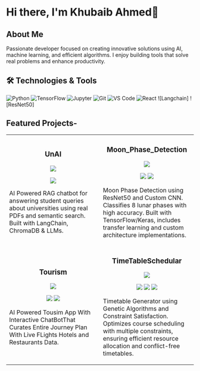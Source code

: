 # Hi there, I'm Khubaib Ahmed👋

##  About Me
Passionate developer focused on creating innovative solutions using AI, machine learning, and efficient algorithms. I enjoy building tools that solve real problems and enhance productivity.

## 🛠 Technologies & Tools
![Python](https://img.shields.io/badge/-Python-3776AB?style=flat-square&logo=python&logoColor=white)
![TensorFlow](https://img.shields.io/badge/-TensorFlow-FF6F00?style=flat-square&logo=tensorflow&logoColor=white)
![Jupyter](https://img.shields.io/badge/-Jupyter-F37626?style=flat-square&logo=jupyter&logoColor=white)
![Git](https://img.shields.io/badge/-Git-F05032?style=flat-square&logo=git&logoColor=white)
![VS Code](https://img.shields.io/badge/-VS%20Code-007ACC?style=flat-square&logo=visual-studio-code&logoColor=white)
![React](https://img.shields.io/badge/-React-61DAFB?style=flat-square&logo=react&logoColor=black)
![Langchain]
![ResNet50]


## Featured Projects-

<div align="center">
<table>
  <tr>
    <td width="50%">
      <h3 align="center">UnAI</h3>
      <div align="center">
        <a href="https://github.com/RobbaNNN-7/UnAI" target="_blank"><img src="https://img.shields.io/badge/-Repo-000?style=flat-square&logo=github&logoColor=white"></a>
      </div>
      <p align="center">
        <img src="https://img.shields.io/badge/-Python-3776AB?style=flat-square&logo=python&logoColor=white">
      </p>
      <p>AI Powered RAG chatbot for answering student queries about universities using real PDFs and semantic search. Built with LangChain, ChromaDB & LLMs.</p>
    </td>
    <td width="50%">
      <h3 align="center">Moon_Phase_Detection</h3>
      <div align="center">
        <a href="https://github.com/RobbaNNN-7/Moon_Phase_Detection" target="_blank"><img src="https://img.shields.io/badge/-Repo-000?style=flat-square&logo=github&logoColor=white"></a>
      </div>
      <p align="center">
        <img src="https://img.shields.io/badge/-Jupyter-F37626?style=flat-square&logo=jupyter&logoColor=white">
        <img src="https://img.shields.io/badge/-TensorFlow-FF6F00?style=flat-square&logo=tensorflow&logoColor=white">
      </p>
      <p>Moon Phase Detection using ResNet50 and Custom CNN. Classifies 8 lunar phases with high accuracy. Built with TensorFlow/Keras, includes transfer learning and custom architecture implementations.</p>
    </td>
  </tr>
  <tr>
    <td width="50%">
      <h3 align="center">Tourism</h3>
      <div align="center">
        <a href="https://github.com/RobbaNNN-7/Tourism" target="_blank"><img src="https://img.shields.io/badge/-Repo-000?style=flat-square&logo=github&logoColor=white"></a>
      </div>
      <p align="center">
        <img src="https://img.shields.io/badge/-Python-3776AB?style=flat-square&logo=python&logoColor=white">
        <img src="https://img.shields.io/badge/React:_1-FFD700?style=flat-square&logo=star&logoColor=white">
      </p>
      <p>AI Powered Tousim App With Interactive ChatBotThat Curates Entire Journey Plan With Live FLights Hotels and Restaurants Data.</p>
    </td>
    <td width="50%">
      <h3 align="center">TimeTableSchedular</h3>
      <div align="center">
        <a href="https://github.com/RobbaNNN-7/TimeTableSchedular" target="_blank"><img src="https://img.shields.io/badge/-Repo-000?style=flat-square&logo=github&logoColor=white"></a>
      </div>
      <p align="center">
        <img src="https://img.shields.io/badge/-Python-3776AB?style=flat-square&logo=python&logoColor=white">
        <img src="https://img.shields.io/badge/-Stars:_1-FFD700?style=flat-square&logo=star&logoColor=white">
        <img src="https://img.shields.io/badge/-Forks:_1-4183C4?style=flat-square&logo=fork&logoColor=white">
      </p>
      <p>Timetable Generator using Genetic Algorithms and Constraint Satisfaction. Optimizes course scheduling with multiple constraints, ensuring efficient resource allocation and conflict-free timetables.</p>
    </td>
  </tr>
</table>
</div>

